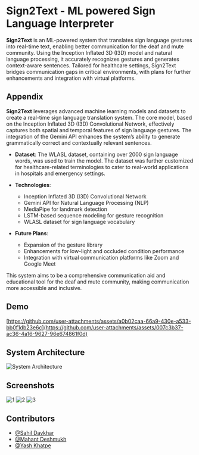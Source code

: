 
# Sign2Text - ML powered Sign Language Interpreter

**Sign2Text** is an ML-powered system that translates sign language gestures into real-time text, enabling better communication for the deaf and mute community. Using the Inception Inflated 3D (I3D) model and natural language processing, it accurately recognizes gestures and generates context-aware sentences. Tailored for healthcare settings, Sign2Text bridges communication gaps in critical environments, with plans for further enhancements and integration with virtual platforms.
## Appendix

**Sign2Text** leverages advanced machine learning models and datasets to create a real-time sign language translation system. The core model, based on the Inception Inflated 3D (I3D) Convolutional Network, effectively captures both spatial and temporal features of sign language gestures. The integration of the Gemini API enhances the system’s ability to generate grammatically correct and contextually relevant sentences. 

- **Dataset**: The WLASL dataset, containing over 2000 sign language words, was used to train the model. The dataset was further customized for healthcare-related terminologies to cater to real-world applications in hospitals and emergency settings.

- **Technologies**: 
  - Inception Inflated 3D (I3D) Convolutional Network
  - Gemini API for Natural Language Processing (NLP)
  - MediaPipe for landmark detection
  - LSTM-based sequence modeling for gesture recognition
  - WLASL dataset for sign language vocabulary

- **Future Plans**: 
  - Expansion of the gesture library
  - Enhancements for low-light and occluded condition performance
  - Integration with virtual communication platforms like Zoom and Google Meet

This system aims to be a comprehensive communication aid and educational tool for the deaf and mute community, making communication more accessible and inclusive.
  
## Demo

[https://github.com/user-attachments/assets/a0b02caa-66a9-430e-a533-bb0f1db23e6c](https://github.com/user-attachments/assets/007c3b37-ac36-4a16-9627-96e674861f0d)


## System Architecture

![System Architecture](https://github.com/user-attachments/assets/ebf38385-c280-4e57-929e-3bdbc463b23e)


## Screenshots

![1](https://github.com/user-attachments/assets/ce1f5bf0-ad9b-4195-8b7a-71562fbf9a82)
![2](https://github.com/user-attachments/assets/e8b04c40-0667-42ac-af80-0d1b1c820905)
![3](https://github.com/user-attachments/assets/4e74e152-53b9-43fe-a99e-20d14e3fc737)

## Contributors

- [@Sahil Davkhar](https://www.linkedin.com/in/sahildavkhar/)
- [@Mahant Deshmukh](https://www.linkedin.com/in/mahant-deshmukh-87a422292/)
- [@Yash Khatpe](https://www.linkedin.com/in/yash-khatpe/)



